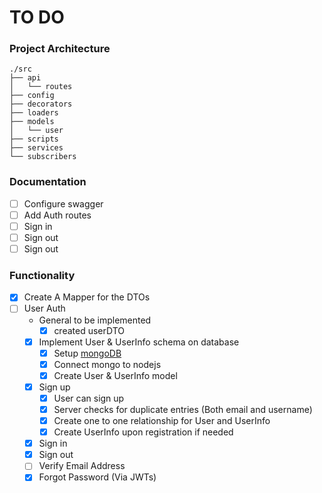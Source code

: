 # TO DO

### Project Architecture

```
./src
├── api
│   └── routes
├── config
├── decorators
├── loaders
├── models
│   └── user
├── scripts
├── services
└── subscribers
```
### Documentation
- [ ] Configure swagger
 - [ ] Add Auth routes
  - [ ] Sign in
  - [ ] Sign out
  - [ ] Sign out

### Functionality
- [x] Create A Mapper for the DTOs
- [ ] User Auth
  - General to be implemented
    - [x] created userDTO
  - [x] Implement User & UserInfo schema on database
    - [x] Setup [mongoDB](https://www.mongodb.com/)
    - [x] Connect mongo to nodejs
    - [x] Create User & UserInfo model
  - [x] Sign up
      - [x] User can sign up
      - [x] Server checks for duplicate entries (Both email and username)
      - [x] Create one to one relationship for User and UserInfo
      - [x] Create UserInfo upon registration if needed
  - [x] Sign in
  - [x] Sign out
  - [ ] Verify Email Address
  - [x] Forgot Password (Via JWTs)
